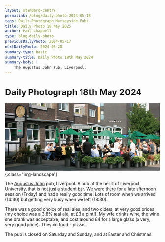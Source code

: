 ```yaml
---
layout: standard-centre
permalink: /blog/daily-photo-2024-05-18
tags: Daily-Photograph Merseyside Pubs
title: Daily Photo 18 May 2025
author: Paul Chappell
type: blog-daily-photo
previousDailyPhoto: 2024-05-17
nextDailyPhoto: 2024-05-28
summary-type: basic
summary-title: Daily Photo 18th May 2024
summary-body: |
    The Augustus John Pub, Liverpool.
---
```

# Daily Photograph 18th May 2024 

![Todays daily photograph](/content/posts/2024/05/day-photo-18.jpg){:class="img-landscape"}

The [Augustus John](https://www.liverpool.ac.uk/food-and-drink/venues/theaugustusjohnpublichouse.html) pub, Liverpool. A pub at the heart of Liverpool University, that is not just a student bar. We were there for a late afternoon session (Friday) and had a really good time. Lots of room when we arrived (14:30) but getting very busy when we left (18:30).

There was a good choice of real ales, and two ciders, at very good prices (my choice was a 3.8% real ale, at £3 a pint!). My wife drinks wine, the wine she drank was acceptable, and cost around £4 for a large glass (a very, very good price). They do food - pizzas.

The pub is closed on Saturday and Sunday, and at Easter and Christmas.



